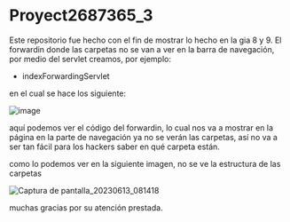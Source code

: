 # Proyect2687365_3
 

Este repositorio fue hecho con el fin de mostrar lo hecho en la gia 8 y 9. El forwardin donde las carpetas no se van a ver en la barra de navegación, por medio del servlet creamos, por ejemplo: 

- indexForwardingServlet 

en el cual se hace los siguiente: 

![image](https://github.com/laura1011094665/Proyect2687365_3/assets/127634632/2e7de791-cad6-4ac3-ba1a-24e66ec330d7) 

aquí podemos ver el código del forwardin, lo cual nos va a mostrar en la página en la parte de navegación ya no se verán las carpetas, así no va a ser tan fácil para los hackers saber en qué carpeta están.  

como lo podemos ver en la siguiente imagen, no se ve la estructura de las carpetas 

![Captura de pantalla_20230613_081418](https://github.com/laura1011094665/Proyect2687365_3/assets/127634632/616e2ba7-548c-44d3-8eaa-a45577dd482f) 

  

muchas gracias por su atención prestada. 

